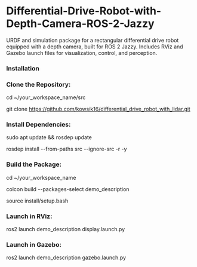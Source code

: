 # Differential-Drive-Robot-with-Depth-Camera-ROS-2-Jazzy
URDF and simulation package for a rectangular differential drive robot equipped with a depth camera, built for ROS 2 Jazzy. Includes RViz and Gazebo launch files for visualization, control, and perception.


### Installation

### Clone the Repository:


cd ~/your_workspace_name/src 

git clone https://github.com/kowsik16/differential_drive_robot_with_lidar.git

### Install Dependencies:

sudo apt update && rosdep update

rosdep install --from-paths src --ignore-src -r -y


### Build the Package:

cd ~/your_workspace_name

colcon build --packages-select demo_description

source install/setup.bash


### Launch in RViz:

ros2 launch demo_description display.launch.py


### Launch in Gazebo:

ros2 launch demo_description gazebo.launch.py
